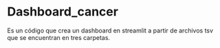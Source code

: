# Dashboard_cancer
Es un código que crea un dashboard en streamlit a partir de archivos tsv que se encuentran en tres carpetas.
